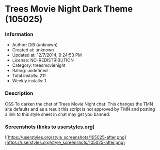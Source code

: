 # Trees Movie Night Dark Theme (105025)

### Information
- Author: DiB (unknown)
- Created at: unknown
- Updated at: 12/7/2014, 9:24:53 PM
- License: NO-REDISTRIBUTION
- Category: treesmovienight
- Rating: undefined
- Total installs: 211
- Weekly installs: 1


### Description
CSS To darken the chat of Trees Movie Night chat. This changes the TMN site defaults and as a result this script is not approved by TMN and posting a link to this style sheet in chat may get you banned.


### Screenshots (links to userstyles.org)
![https://userstyles.org/style_screenshots/105025-after.png](https://userstyles.org/style_screenshots/105025-after.png)


